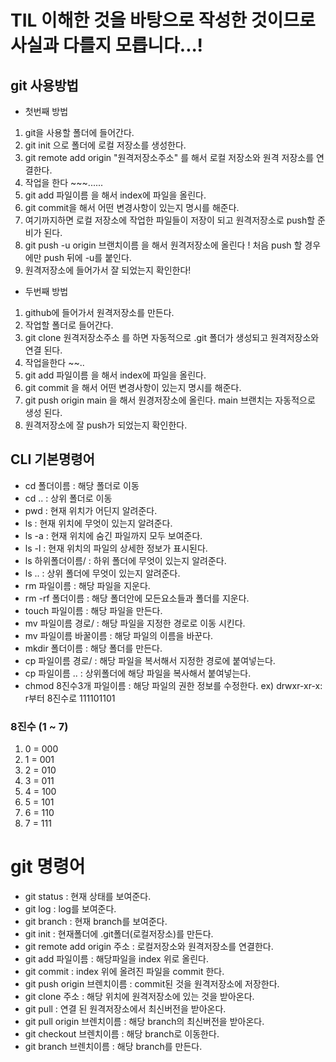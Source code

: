 # TIL 이해한 것을 바탕으로 작성한 것이므로 사실과 다를지 모릅니다...!

## git 사용방법
- 첫번째 방법
1. git을 사용할 폴더에 들어간다.
2. git init 으로 폴더에 로컬 저장소를 생성한다.
3. git remote add origin "원격저장소주소" 를 해서 로컬 저장소와 원격 저장소를 연결한다.
4. 작업을 한다 ~~~......
5. git add 파일이름 을 해서 index에 파일을 올린다.
6. git commit을 해서 어떤 변경사항이 있는지 명시를 해준다.
7. 여기까지하면 로컬 저장소에 작업한 파일들이 저장이 되고 원격저장소로 push할 준비가 된다.
8. git push -u origin 브랜치이름 을 해서 원격저장소에 올린다 ! 처음 push 할 경우에만 push 뒤에 -u를 붙인다.
9. 원격저장소에 들어가서 잘 되었는지 확인한다!

- 두번째 방법
1. github에 들어가서 원격저장소를 만든다.
2. 작업할 폴더로 들어간다.
3. git clone 원격저장소주소 를 하면 자동적으로 .git 폴더가 생성되고 원격저장소와 연결 된다.
4. 작업을한다 ~~..
5. git add 파일이름 을 해서 index에 파일을 올린다.
6. git commit 을 해서 어떤 변경사항이 있는지 명시를 해준다.
7. git push origin main 을 해서 원경저장소에 올린다. main 브랜치는 자동적으로 생성 된다. 
8. 원격저장소에 잘 push가 되었는지 확인한다.

## CLI 기본명령어
- cd 폴더이름 : 해당 폴더로 이동
- cd .. : 상위 폴더로 이동
- pwd : 현재 위치가 어딘지 알려준다.
- ls : 현재 위치에 무엇이 있는지 알려준다.
- ls -a : 현재 위치에 숨긴 파일까지 모두 보여준다.
- ls -l : 현재 위치의 파일의 상세한 정보가 표시된다.
- ls 하위폴더이름/ : 하위 폴더에 무엇이 있는지 알려준다.
- ls .. : 상위 폴더에 무엇이 있는지 알려준다.
- rm 파일이름 : 해당 파일을 지운다.
- rm -rf 폴더이름 : 해당 폴더안에 모든요소들과 폴더를 지운다.
- touch 파일이름 : 해당 파일을 만든다.
- mv 파일이름 경로/ : 해당 파일을 지정한 경로로 이동 시킨다.
- mv 파일이름 바꿀이름 : 해당 파일의 이름을 바꾼다.
- mkdir 폴더이름 : 해당 폴더를 만든다.
- cp 파일이름 경로/ : 해당 파일을 복서해서 지정한 경로에 붙여넣는다.
- cp 파일이름 .. : 상위폴더에 해당 파일을 복사해서 붙여넣는다.
- chmod 8진수3개 파일이름 : 해당 파일의 권한 정보를 수정한다. ex) drwxr-xr-x: r부터 8진수로 111101101 

### 8진수 (1 ~ 7)
1. 0 = 000
2. 1 = 001
3. 2 = 010
4. 3 = 011
5. 4 = 100
6. 5 = 101
7. 6 = 110
8. 7 = 111 

# git 명령어
- git status : 현재 상태를 보여준다.
- git log : log를 보여준다.
- git branch : 현재 branch를 보여준다.
- git init : 현재폴더에 .git폴더(로컬저장소)를 만든다.
- git remote add origin 주소 : 로컬저장소와 원격저장소를 연결한다.
- git add 파일이름 : 해당파일을 index 위로 올린다.
- git commit : index 위에 올려진 파일을 commit 한다.
- git push origin 브렌치이름 : commit된 것을 원격저장소에 저장한다.
- git clone 주소 : 해당 위치에 원격저장소에 있는 것을 받아온다.
- git pull : 연결 된 원격저장소에서 최신버전을 받아온다.
- git pull origin 브렌치이름 : 해당 branch의 최신버전을 받아온다.
- git checkout 브렌치이름 : 해당 branch로 이동한다.
- git branch 브렌치이름 : 해당 branch를 만든다.
